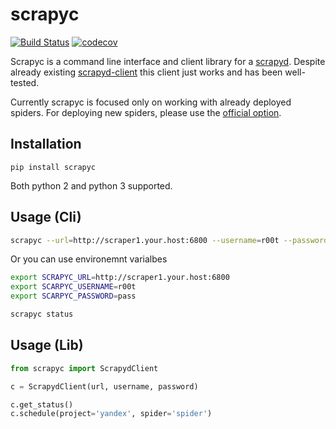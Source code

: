 # scrapyc
[![Build Status](https://travis-ci.org/f213/scrapyc.svg?branch=master)](https://travis-ci.org/f213/scrapyc)
[![codecov](https://codecov.io/gh/f213/scrapyc/branch/master/graph/badge.svg)](https://codecov.io/gh/f213/scrapyc)

Scrapyc is a command line interface and client library for a [scrapyd](https://scrapyd.readthedocs.io/en/stable/). Despite already existing
[scrapyd-client](https://github.com/scrapy/scrapyd-client) this client just works and has been well-tested.

Currently scrapyc is focused only on working with already deployed spiders. For deploying new spiders, please use the [official option](http://scrapyd.readthedocs.io/en/stable/deploy.html).


## Installation

```
pip install scrapyc
```

Both python 2 and python 3 supported.

## Usage (Cli)

```sh
scrapyc --url=http://scraper1.your.host:6800 --username=r00t --password=pass status
```

Or you can use environemnt varialbes

```sh
export SCRAPYC_URL=http://scraper1.your.host:6800
export SCARPYC_USERNAME=r00t
export SCARPYC_PASSWORD=pass

scrapyc status
```

## Usage (Lib)

```python
from scrapyc import ScrapydClient

c = ScrapydClient(url, username, password)

c.get_status()
c.schedule(project='yandex', spider='spider')
